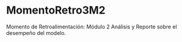 # MomentoRetro3M2
Momento de Retroalimentación: Módulo 2 Análisis y Reporte sobre el desempeño del modelo.
